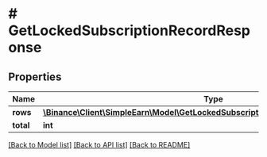 # # GetLockedSubscriptionRecordResponse

## Properties

Name | Type | Description | Notes
------------ | ------------- | ------------- | -------------
**rows** | [**\Binance\Client\SimpleEarn\Model\GetLockedSubscriptionRecordResponseRowsInner[]**](GetLockedSubscriptionRecordResponseRowsInner.md) |  | [optional]
**total** | **int** |  | [optional]

[[Back to Model list]](../../README.md#models) [[Back to API list]](../../README.md#endpoints) [[Back to README]](../../README.md)
